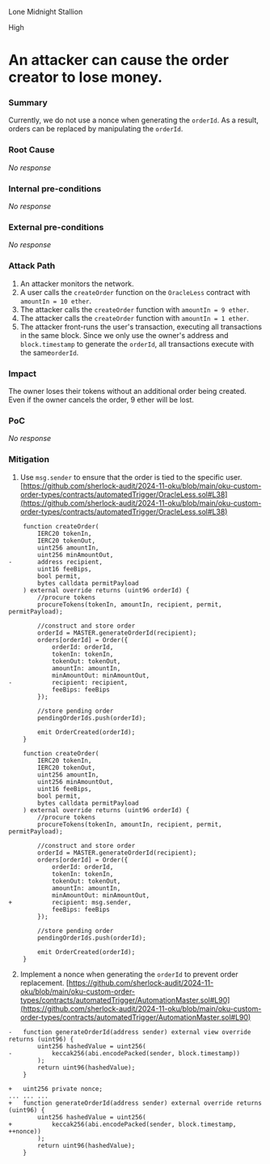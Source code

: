Lone Midnight Stallion

High

# An attacker can cause the order creator to lose money.

### Summary

Currently, we do not use a nonce when generating the `orderId`. As a result, orders can be replaced by manipulating the `orderId`.

### Root Cause

_No response_

### Internal pre-conditions

_No response_

### External pre-conditions

_No response_

### Attack Path

1. An attacker monitors the network.
2. A user calls the `createOrder` function on the `OracleLess` contract with `amountIn = 10 ether`.
3. The attacker calls the `createOrder` function with `amountIn = 9 ether`.
4. The attacker calls the `createOrder` function with `amountIn = 1 ether`.
5. The attacker front-runs the user's transaction, executing all transactions in the same block.
Since we only use the owner's address and `block.timestamp` to generate the `orderId`, all transactions execute with the same`orderId`.

### Impact

The owner loses their tokens without an additional order being created.
Even if the owner cancels the order, 9 ether will be lost.

### PoC

_No response_

### Mitigation

1. Use `msg.sender` to ensure that the order is tied to the specific user.
[https://github.com/sherlock-audit/2024-11-oku/blob/main/oku-custom-order-types/contracts/automatedTrigger/OracleLess.sol#L38](https://github.com/sherlock-audit/2024-11-oku/blob/main/oku-custom-order-types/contracts/automatedTrigger/OracleLess.sol#L38)
```solidity
    function createOrder(
        IERC20 tokenIn,
        IERC20 tokenOut,
        uint256 amountIn,
        uint256 minAmountOut,
-       address recipient,
        uint16 feeBips,
        bool permit,
        bytes calldata permitPayload
    ) external override returns (uint96 orderId) {
        //procure tokens
        procureTokens(tokenIn, amountIn, recipient, permit, permitPayload);

        //construct and store order
        orderId = MASTER.generateOrderId(recipient);
        orders[orderId] = Order({
            orderId: orderId,
            tokenIn: tokenIn,
            tokenOut: tokenOut,
            amountIn: amountIn,
            minAmountOut: minAmountOut,
-           recipient: recipient,
            feeBips: feeBips
        });

        //store pending order
        pendingOrderIds.push(orderId);

        emit OrderCreated(orderId);
    }
```
```solidity
    function createOrder(
        IERC20 tokenIn,
        IERC20 tokenOut,
        uint256 amountIn,
        uint256 minAmountOut,
        uint16 feeBips,
        bool permit,
        bytes calldata permitPayload
    ) external override returns (uint96 orderId) {
        //procure tokens
        procureTokens(tokenIn, amountIn, recipient, permit, permitPayload);

        //construct and store order
        orderId = MASTER.generateOrderId(recipient);
        orders[orderId] = Order({
            orderId: orderId,
            tokenIn: tokenIn,
            tokenOut: tokenOut,
            amountIn: amountIn,
            minAmountOut: minAmountOut,
+           recipient: msg.sender,
            feeBips: feeBips
        });

        //store pending order
        pendingOrderIds.push(orderId);

        emit OrderCreated(orderId);
    }
```
2. Implement a nonce when generating the `orderId` to prevent order replacement.
[https://github.com/sherlock-audit/2024-11-oku/blob/main/oku-custom-order-types/contracts/automatedTrigger/AutomationMaster.sol#L90](https://github.com/sherlock-audit/2024-11-oku/blob/main/oku-custom-order-types/contracts/automatedTrigger/AutomationMaster.sol#L90)
```solidity
-   function generateOrderId(address sender) external view override returns (uint96) {
        uint256 hashedValue = uint256(
-           keccak256(abi.encodePacked(sender, block.timestamp))
        );
        return uint96(hashedValue);
    }
```
```solidity
+   uint256 private nonce;
... ... ...
+   function generateOrderId(address sender) external override returns (uint96) {
        uint256 hashedValue = uint256(
+           keccak256(abi.encodePacked(sender, block.timestamp, ++nonce))
        );
        return uint96(hashedValue);
    }
```